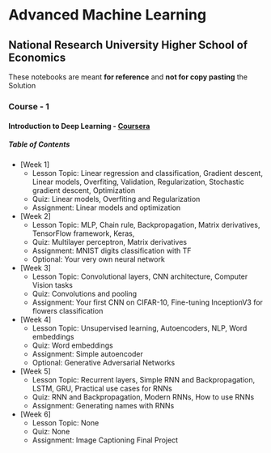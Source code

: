 <h1>Advanced Machine Learning</h1>

<h2>National Research University Higher School of Economics</h2>

These notebooks are meant <strong>for reference</strong> and <strong>not for copy pasting</strong> the Solution
<br>

### Course - 1
#### Introduction to Deep Learning - [Coursera](https://www.coursera.org/learn/intro-to-deep-learning)

##### Table of Contents
* [Week 1]
    * Lesson Topic: Linear regression and classification, Gradient descent, Linear models, Overfiting, Validation, Regularization, Stochastic gradient descent, Optimization
    * Quiz: Linear models, Overfiting and Regularization
    * Assignment: Linear models and optimization
* [Week 2]
    * Lesson Topic: MLP, Chain rule, Backpropagation, Matrix derivatives, TensorFlow framework, Keras, 
    * Quiz: Multilayer perceptron, Matrix derivatives
    * Assignment: MNIST digits classification with TF
    * Optional: Your very own neural network
* [Week 3]
    * Lesson Topic: Convolutional layers, CNN architecture, Computer Vision tasks
    * Quiz: Convolutions and pooling
    * Assignment: Your first CNN on CIFAR-10, Fine-tuning InceptionV3 for flowers classification
* [Week 4]
    * Lesson Topic: Unsupervised learning, Autoencoders, NLP, Word embeddings
    * Quiz: Word embeddings
    * Assignment: Simple autoencoder
    * Optional: Generative Adversarial Networks
* [Week 5]
    * Lesson Topic: Recurrent layers, Simple RNN and Backpropagation, LSTM, GRU, Practical use cases for RNNs
    * Quiz: RNN and Backpropagation, Modern RNNs, How to use RNNs
    * Assignment: Generating names with RNNs
* [Week 6]
    * Lesson Topic: None
    * Quiz: None
    * Assignment: Image Captioning Final Project

